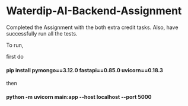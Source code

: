 # Waterdip-AI-Backend-Assignment

Completed the Assignment with the both extra credit tasks.
Also, have successfully run all the tests.

To run, 

first do 
#### pip install pymongo==3.12.0 fastapi==0.85.0 uvicorn==0.18.3 
then 
#### python -m uvicorn main:app --host localhost --port 5000
